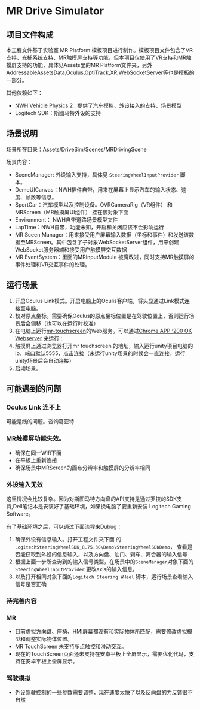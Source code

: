 # MR Drive Simulator
## 项目文件构成
本工程文件基于实验室 MR Platform 模板项目进行制作。模板项目文件包含了VR支持、光捕系统支持、MR触摸屏支持等功能，但本项目仅使用了VR支持和MR触摸屏支持的功能，具体见Assets里的MR Platform文件夹，另外AddressableAssetsData,Oculus,OptiTrack,XR,WebSocketServer等也是模板的一部分。

其他依赖如下：
- [ NWH Vehicle Physics 2 ](http://nwhvehiclephysics.com/doku.php/Setup/QuickStart/) : 提供了汽车模拟、外设接入的支持、场景模型
- Logitech SDK：斯图马特外设的支持

## 场景说明
场景所在目录：Assets/DriveSim/Scenes/MRDrivingScene

场景内容：
- SceneManager: 外设输入支持，具体见 `SteeringWheelInputProvider` 脚本。
- DemoUICanvas：NWH插件自带，用来在屏幕上显示汽车的输入状态、速度、帧数等信息。
- SportCar：汽车模型以及控制设备。OVRCameraRig（VR组件） 和 MRScreen（MR触摸屏UI组件） 挂在该对象下面
- Environment： NWH自带道路场景模型文件
- LapTime：NWH自带，功能未知，开启和关闭应该不会影响运行
- MR Sceen Manager：用来接受用户屏幕输入数据（坐标和事件）和发送该数据至MRScreen。其中包含了子对象WebSocketServer组件，用来创建WebSocket服务器端和接受用户触摸屏交互数据
- MR EventSystem：里面的MRInputModule 被魔改过，同时支持MR触摸屏的事件处理和VR交互事件的处理。

## 运行场景
1. 开启Oculus Link模式。开启电脑上的Oculis客户端，将头显通过Link模式连接至电脑。
2. 校对原点坐标。需要确保Oculus的原点坐标位置是在驾驶位置上，否则运行场景后会偏移（也可以在运行时校准）
3. 在电脑上运行[mr-touchscreen](https://github.com/shaunabanana/mr-touchscreen)的Web服务。可以通过[Chrome APP :200 OK Webserver](chrome://apps/) 来运行：
4. 触摸屏上通过浏览器打开mr touchscreen 的地址，输入运行unity项目电脑的ip，端口默认5555，点击连接（未运行unity场景的时候会一直连接，运行unity场景后会自动连接）
5. 启动场景。

## 可能遇到的问题
### Oculus Link 连不上
可能是线的问题。咨询葛亚特

### MR触摸屏功能失效。
- 确保在同一Wifi下面
- 在平板上重新连接
- 确保场景中MRScreen的画布分辨率和触摸屏的分辨率相同

### 外设输入无效
这里情况会比较复杂。因为对斯图马特方向盘的API支持是通过罗技的SDK支持,Dell笔记本是安装好了基础环境，如果换电脑了要重新安装 Logitech Gaming Software。

有了基础环境之后，可以通过下面流程来Dubug：
1. 确保外设有信息输入。打开工程文件夹下面 的`LogitechSteeringWheelSDK_8.75.30\Demo\SteeringWheelSDKDemo`， 查看是否能获取到外设的信息输入，以及方向盘、油门、刹车、离合器的输入信号
2. 根据上面一步所查询到的输入信号类型，在场景中的`SceneManager`对象下面的`SteeringWheelInputProvider` 更改axis的输入信息。
3. 以及打开相同对象下面的`Logitech Steering WHeel` 脚本，运行场景查看输入信号是否正确


### 待完善内容
### MR
- 目前虚拟方向盘、座椅、HMI屏幕都没有和实际物体所匹配，需要修改虚拟模型和调整实际物体位置。
- MR TouchScreen 未支持多点触控和滑动交互。
- 现在的TouchScreen页面还未支持在安卓平板上全屏显示，需要优化代码，支持在安卓平板上全屏显示。

### 驾驶模拟
- 外设驾驶控制的一些参数需要调整，现在速度太快了以及反向盘的力反馈很不自然